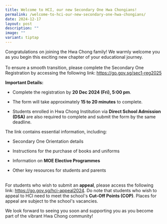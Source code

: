 ```yaml
---
title: Welcome to HCI, our new Secondary One Hwa Chongians!
permalink: /welcome-to-hci-our-new-secondary-one-hwa-chongians/
date: 2024-12-17
layout: post
description: ""
image: ""
variant: tiptap
---
```

<p>Congratulations on joining the Hwa Chong family! We warmly welcome you
as you begin this exciting new chapter of your educational journey.
<br>
<br>To ensure a smooth transition, please complete the Secondary One Registration
by accessing the following link:&nbsp;<a href="https://go.gov.sg/sec1-reg2025" rel="noopener noreferrer nofollow" target="_blank">https://go.gov.sg/sec1-reg2025</a>
</p>
<p><strong>Important Details:</strong>
<br>
</p>
<ul data-tight="true" class="tight">
<li>
<p>Complete the registration by <strong>20 Dec 2024 (Fri), 5:00 pm</strong>.</p>
</li>
<li>
<p>The form will take approximately <strong>15 to 20 minutes</strong> to complete.</p>
</li>
<li>
<p>Students enrolled in Hwa Chong Institution via <strong>Direct School Admission (DSA)</strong> are
also required to complete and submit the form by the same deadline.</p>
</li>
</ul>
<p>The link contains essential information, including:</p>
<ul data-tight="true" class="tight">
<li>
<p>Secondary One Orientation details</p>
</li>
<li>
<p>Instructions for the purchase of books and uniforms</p>
</li>
<li>
<p>Information on <strong>MOE Elective Programmes</strong>
</p>
</li>
<li>
<p>Other key resources for students and parents</p>
</li>
</ul>
<p>
<br>For students who wish to submit an <strong>appeal</strong>, please access
the following link: <a href="https://go.gov.sg/hci-appeal2024" rel="noopener noreferrer nofollow" target="_blank">https://go.gov.sg/hci-appeal2024</a>.
Do note that students who wish to appeal to HCI need to meet the school's <strong>Cut-Off Points (COP)</strong>.
Places for appeal are subject to the school's vacancies.
<br>
</p>
<p>We look forward to seeing you soon and supporting you as you become part
of the vibrant Hwa Chong community!</p>
<p></p>